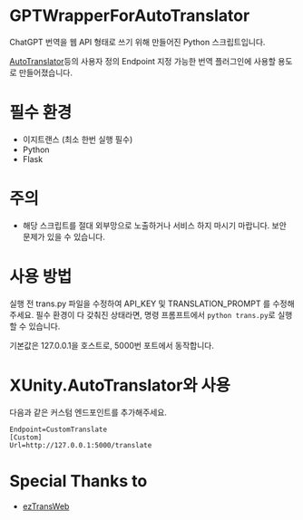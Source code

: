 # GPTWrapperForAutoTranslator
ChatGPT 번역을 웹 API 형태로 쓰기 위해 만들어진 Python 스크립트입니다.

[AutoTranslator](https://github.com/bbepis/XUnity.AutoTranslator)등의 사용자 정의 Endpoint 지정 가능한 번역 플러그인에 사용할 용도로 만들어졌습니다.
# 필수 환경
* 이지트랜스 (최소 한번 실행 필수)
* Python
* Flask

# 주의
* 해당 스크립트를 절대 외부망으로 노출하거나 서비스 하지 마시기 마랍니다. 보안 문제가 있을 수 있습니다.

# 사용 방법
실행 전 trans.py 파일을 수정하여 API_KEY 및 TRANSLATION_PROMPT 를 수정해주세요.
필수 환경이 다 갖춰진 상태라면, 명령 프롬프트에서 `python trans.py`로 실행할 수 있습니다.

기본값은 127.0.0.1을 호스트로, 5000번 포트에서 동작합니다.
# XUnity.AutoTranslator와 사용
다음과 같은 커스텀 엔드포인트를 추가해주세요.
```
Endpoint=CustomTranslate
[Custom]
Url=http://127.0.0.1:5000/translate
```
# Special Thanks to
* [ezTransWeb](https://github.com/HelloKS/ezTransWeb)
